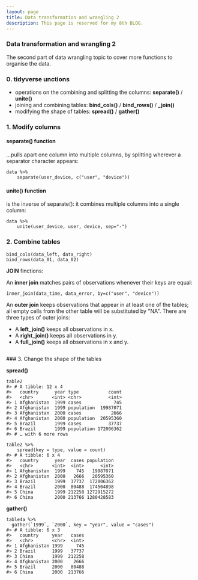 ```yaml
---
layout: page
title: Data transformation and wrangling 2
description: This page is reserved for my 8th BLOG.
---
```


### Data transformation and wrangling 2
The second part of data wrangling topic to cover more functions to organise the data.

### 0. tidyverse unctions

- operations on the combining and splitting the columns: **separate()** / **unite()**
- joining and combining tables: **bind_cols()** / **bind_rows()** / **_join()**
- modifying the shape of tables: **spread()** / **gather()**


### 1. Modify columns
#### separate() function

...pulls apart one column into multiple columns, by splitting wherever a separator character appears:
```
data %>%
    separate(user_device, c("user", "device"))
```
#### unite() function
is the inverse of separate(): it combines multiple columns into a single column:
```
data %>%
    unite(user_device, user, device, sep="-")
```

### 2. Combine tables

```
bind_cols(data_left, data_right)
bind_rows(data_01, data_02)
```
**JOIN** finctions:

An **inner join** matches pairs of observations whenever their keys are equal:
```
inner_join(data_time, data_error, by=c("user", "device"))
```
An **outer join** keeps observations that appear in at least one of the tables; all empty cells from the other table will be substituted by "NA". There are three types of outer joins:
- A **left_join()** keeps all observations in x.
- A **right_join()** keeps all observations in y.
- A **full_join()** keeps all observations in x and y.

```
```

### 3. Change the shape of the tables

**spread()**
```
table2
#> # A tibble: 12 x 4
#>   country      year type           count
#>   <chr>       <int> <chr>          <int>
#> 1 Afghanistan  1999 cases            745
#> 2 Afghanistan  1999 population  19987071
#> 3 Afghanistan  2000 cases           2666
#> 4 Afghanistan  2000 population  20595360
#> 5 Brazil       1999 cases          37737
#> 6 Brazil       1999 population 172006362
#> # … with 6 more rows

table2 %>%
    spread(key = type, value = count)
#> # A tibble: 6 x 4
#>   country      year  cases population
#>   <chr>       <int>  <int>      <int>
#> 1 Afghanistan  1999    745   19987071
#> 2 Afghanistan  2000   2666   20595360
#> 3 Brazil       1999  37737  172006362
#> 4 Brazil       2000  80488  174504898
#> 5 China        1999 212258 1272915272
#> 6 China        2000 213766 1280428583
```
**gather()**

```
table4a %>%
  gather(`1999`, `2000`, key = "year", value = "cases")
#> # A tibble: 6 x 3
#>   country     year   cases
#>   <chr>       <chr>  <int>
#> 1 Afghanistan 1999     745
#> 2 Brazil      1999   37737
#> 3 China       1999  212258
#> 4 Afghanistan 2000    2666
#> 5 Brazil      2000   80488
#> 6 China       2000  213766
```
